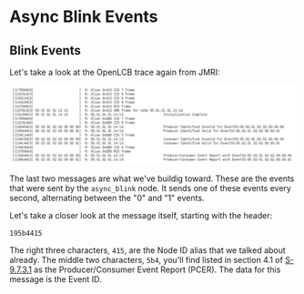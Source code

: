 # Async Blink Events

## Blink Events

Let's take a look at the OpenLCB trace again from JMRI:

![OpenLCB Trace](images/alias_allocation_example.png)

The last two messages are what we've buildig toward. These are the events that were sent by the `async_blink` node. It sends one of these events every second, alternating between the "0" and "1" events.

Let's take a closer look at the message itself, starting with the header:

```
195b4415
```

The right three characters, `415`, are the Node ID alias that we talked about already. The middle two characters, `5b4`, you'll find listed in section 4.1 of [S-9.7.3.1](https://www.nmra.org/sites/default/files/standards/sandrp/OpenLCB/s-9.7.3.1-eventtransport-2016-02-06.pdf) as the Producer/Consumer Event Report (PCER). The data for this message is the Event ID.